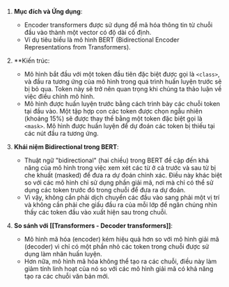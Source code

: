 

1. **Mục đích và Ứng dụng**:
   - Encoder transformers được sử dụng để mã hóa thông tin từ chuỗi đầu vào thành một vector có độ dài cố định.
   - Ví dụ tiêu biểu là mô hình BERT (Bidirectional Encoder Representations from Transformers).

2. **Kiến trúc:
   - Mô hình bắt đầu với một token đầu tiên đặc biệt được gọi là `<class>`, và đầu ra tương ứng của mô hình trong quá trình huấn luyện trước sẽ bị bỏ qua. Token này sẽ trở nên quan trọng khi chúng ta thảo luận về việc điều chỉnh mô hình.
   - Mô hình được huấn luyện trước bằng cách trình bày các chuỗi token tại đầu vào. Một tập hợp con các token được chọn ngẫu nhiên (khoảng 15%) sẽ được thay thế bằng một token đặc biệt gọi là `<mask>`. Mô hình được huấn luyện để dự đoán các token bị thiếu tại các nút đầu ra tương ứng.

3. **Khái niệm Bidirectional trong BERT**:
   - Thuật ngữ "bidirectional" (hai chiều) trong BERT đề cập đến khả năng của mô hình trong việc xem xét các từ ở cả trước và sau từ bị che khuất (masked) để đưa ra dự đoán chính xác. Điều này khác biệt so với các mô hình chỉ sử dụng phần giải mã, nơi mà chỉ có thể sử dụng các token trước đó trong chuỗi để đưa ra dự đoán.
   - Vì vậy, không cần phải dịch chuyển các đầu vào sang phải một vị trí và không cần phải che giấu đầu ra của mỗi lớp để ngăn chúng nhìn thấy các token đầu vào xuất hiện sau trong chuỗi.

4. **So sánh với [[Transformers - Decoder transformers]]**:
   - Mô hình mã hóa (encoder) kém hiệu quả hơn so với mô hình giải mã (decoder) vì chỉ có một phần nhỏ các token trong chuỗi được sử dụng làm nhãn huấn luyện. 
   - Hơn nữa, mô hình mã hóa không thể tạo ra các chuỗi, điều này làm giảm tính linh hoạt của nó so với các mô hình giải mã có khả năng tạo ra các chuỗi văn bản mới.